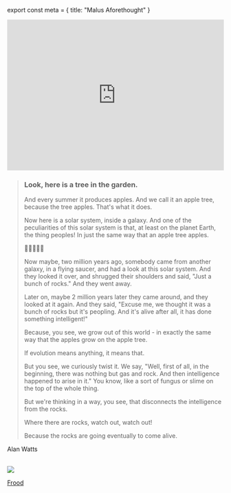 export const meta = {
title: "Malus Aforethought"
}

<iframe className="flush" width="100%" height="350" src="https://www.youtube.com/embed/JZbThJg6ehU" title="YouTube video player" frameborder="0" allow="accelerometer; autoplay; clipboard-write; encrypted-media; gyroscope; picture-in-picture" allowfullscreen></iframe>

> ### Look, here is a tree in the garden.
>
> And every summer it produces apples. And we call it an apple tree, because the tree apples. That's what it does.
>
> Now here is a solar system, inside a galaxy. And one of the peculiarities of this solar system is that, at least on the planet Earth, the thing peoples! In just the same way that an apple tree apples.
>
> <p className="center">
> 🍎🍏🍎🍏🍎
> </p>
>
> Now maybe, two million years ago, somebody came from another galaxy, in a flying saucer, and had a look at this solar system. And they looked it over, and shrugged their shoulders and said, "Just a bunch of rocks." And they went away.
>
> Later on, maybe 2 million years later they came around, and they looked at it again. And they said, "Excuse me, we thought it was a bunch of rocks but it's peopling. And it's alive after all, it has done something intelligent!"
>
> Because, you see, we grow out of this world - in exactly the same way that the apples grow on the apple tree.
>
> If evolution means anything, it means that.
>
> But you see, we curiously twist it. We say, "Well, first of all, in the beginning, there was nothing but gas and rock. And then intelligence happened to arise in it." You know, like a sort of fungus or slime on the top of the whole thing.
>
> But we're thinking in a way, you see, that disconnects the intelligence from the rocks.
>
> Where there are rocks, watch out, watch out!
>
> Because the rocks are going eventually to come alive.

<attr>Alan Watts</attr>

<br /> 
<img className="flush" src="/image/appleglow.sm.jpg" data-source="Bart - Flickr" data-link="https://secure.flickr.com/photos/cayusa/4402315029/" data-license="https://creativecommons.org/licenses/by-nc/2.0/" />

<a className="next" href="/read/frood">Frood</a>
